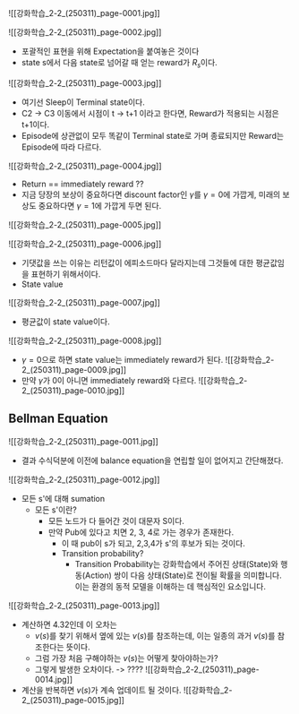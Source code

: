 ![[강화학습_2-2_(250311)_page-0001.jpg]]

![[강화학습_2-2_(250311)_page-0002.jpg]]
- 포괄적인 표현을 위해 Expectation을 붙여놓은 것이다
- state s에서 다음 state로 넘어갈 때 얻는 reward가 $R_s$이다.

![[강화학습_2-2_(250311)_page-0003.jpg]]
- 여기선 Sleep이 Terminal state이다.
- C2 -> C3 이동에서 시점이 t -> t+1 이라고 한다면, Reward가 적용되는 시점은 t+1이다.
- Episode에 상관없이 모두 똑같이 Terminal state로 가며 종료되지만 Reward는 Episode에 따라 다르다.

![[강화학습_2-2_(250311)_page-0004.jpg]]
- Return == immediately reward ??
- 지금 당장의 보상이 중요하다면 discount factor인 $\gamma$를 $\gamma=0$에 가깝게, 미래의 보상도 중요하다면 $\gamma=1$에 가깝게 두면 된다.

![[강화학습_2-2_(250311)_page-0005.jpg]]

![[강화학습_2-2_(250311)_page-0006.jpg]]
- 기댓값을 쓰는 이유는 리턴값이 에피소드마다 달라지는데 그것들에 대한 평균값임을 표현하기 위해서이다.
- State value

![[강화학습_2-2_(250311)_page-0007.jpg]]
- 평균값이 state value이다.

![[강화학습_2-2_(250311)_page-0008.jpg]]
- $\gamma = 0$으로 하면 state value는 immediately reward가 된다.
![[강화학습_2-2_(250311)_page-0009.jpg]]
- 만약 $\gamma$가 0이 아니면 immediately reward와 다르다.
![[강화학습_2-2_(250311)_page-0010.jpg]]


## Bellman Equation
![[강화학습_2-2_(250311)_page-0011.jpg]]
- 결과 수식덕분에 이전에 balance equation을 연립할 일이 없어지고 간단해졌다.

![[강화학습_2-2_(250311)_page-0012.jpg]]
- 모든 s'에 대해 sumation
	- 모든 s'이란?
		- 모든 노드가 다 들어간 것이 대문자 S이다.
		- 만약 Pub에 있다고 치면 2, 3, 4로 가는 경우가 존재한다.
			- 이 때 pub이 s가 되고, 2,3,4가 s'의 후보가 되는 것이다.
			- Transition probability?
				- Transition Probability는 강화학습에서 주어진 상태(State)와 행동(Action) 쌍이 다음 상태(State)로 전이될 확률을 의미합니다. 이는 환경의 동적 모델을 이해하는 데 핵심적인 요소입니다.

![[강화학습_2-2_(250311)_page-0013.jpg]]
- 계산하면 4.32인데 이 오차는 
	- $v(s)$를 찾기 위해서 옆에 있는 $v(s)$를 참조하는데, 이는 일종의 과거 $v(s)$를 참조한다는 뜻이다.
	- 그럼 가장 처음 구해야하는 $v(s)$는 어떻게 찾아야하는가?
	- 그렇게 발생한 오차이다. -> ????
![[강화학습_2-2_(250311)_page-0014.jpg]]
- 계산을 반복하면 $v(s)$가 계속 업데이트 될 것이다.
![[강화학습_2-2_(250311)_page-0015.jpg]]